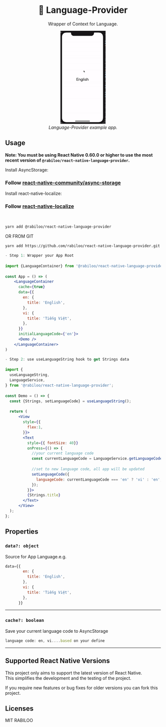 <h1 align="center">
  🚩 Language-Provider
</h1>

<div align="center">

Wrapper of Context for Language.

</div>

<p align="center" >
  <kbd>
    <img src="docs/assets/language_demo.gif" style="height:300px" title="Language Demo" float="center">
  </kbd>
  <br>
  <em>Language-Provider example app.</em>
</p>

## Usage

**Note: You must be using React Native 0.60.0 or higher to use the most recent version of `@rabiloo/react-native-language-provider`.**

Install AsyncStorage:
### Follow [react-native-community/async-storage](https://github.com/react-native-community/async-storage)
Install react-native-localize:
### Follow [react-native-localize](https://github.com/react-native-community/react-native-localize)
<br>

```bash
yarn add @rabiloo/react-native-language-provider
```
OR FROM GIT
```bash
yarn add https://github.com/rabiloo/react-native-language-provider.git
```

```jsx
- Step 1: Wrapper your App Root 

import {LanguageContainer} from '@rabiloo/react-native-language-provider';

const App = () => (
    <LanguageContainer
      cache={true}
      data={{
        en: {
          title: 'English',
        },
        vi: {
          title: 'Tiếng Việt',
        },
      }}
      initialLanguageCode={'en'}>
      <Demo />
    </LanguageContainer>
)
```

```jsx
- Step 2: use useLanguageString hook to get Strings data

import {
  useLanguageString,
  LanguageService,
} from '@rabiloo/react-native-language-provider';

const Demo = () => {
  const {Strings, setLanguageCode} = useLanguageString();

  return (
      <View
        style={{
          flex:1,
        }}>
        <Text
          style={{ fontSize: 40}}
          onPress={() => {
            //your current language code
            const currentLanguageCode = LanguageService.getLanguageCode();
            
            //set to new language code, all app will be updated
            setLanguageCode({
              languageCode: currentLanguageCode === 'en' ? 'vi' : 'en',
            });
          }}>
          {Strings.title}
        </Text>
      </View>
  );
};

```
## Properties

### `data?: object`

Source for App Language.e.g. 
```js
data={{
        en: {
          title: 'English',
        },
        vi: {
          title: 'Tiếng Việt',
        },
      }}
```    
---
### `cache?: boolean`
Save your current language code to AsyncStorage
```js
language code: en, vi....based on your define
```  
---
## Supported React Native Versions

This project only aims to support the latest version of React Native.\
This simplifies the development and the testing of the project.

If you require new features or bug fixes for older versions you can fork this project.


## Licenses
MIT RABILOO